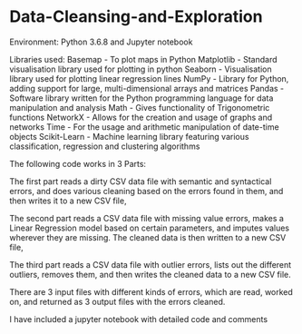 # Data-Cleansing-and-Exploration

Environment: Python 3.6.8 and Jupyter notebook

Libraries used:
Basemap - To plot maps in Python
Matplotlib - Standard visualisation library used for plotting in python
Seaborn - Visualisation library used for plotting linear regression lines
NumPy - Library for Python, adding support for large, multi-dimensional arrays and matrices
Pandas - Software library written for the Python programming language for data manipulation and analysis
Math - Gives functionality of Trigonometric functions
NetworkX - Allows for the creation and usage of graphs and networks
Time - For the usage and arithmetic manipulation of date-time objects
Scikit-Learn - Machine learning library featuring various classification, regression and clustering algorithms


The following code works in 3 Parts:

The first part reads a dirty CSV data file with semantic and syntactical errors, and does various cleaning based on the errors found in them, and then writes it to a new CSV file,


The second part reads a CSV data file with missing value errors, makes a Linear Regression model based on certain parameters, and imputes values wherever they are missing. The cleaned data is then written to a new CSV file,


The third part reads a CSV data file with outlier errors, lists out the different outliers, removes them, and then writes the cleaned data to a new CSV file.

There are 3 input files with different kinds of errors, which are read, worked on, and returned as 3 output files with the errors cleaned.


I have included a jupyter notebook with detailed code and comments
